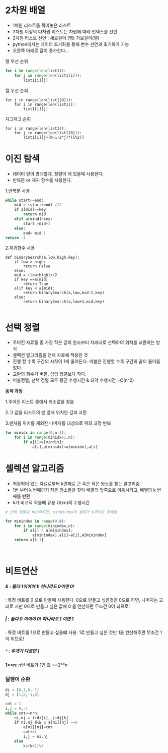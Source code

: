 # 2차원 배열

- 1차원 리스트를 묶어놓은 리스트
- 2차원 이상의 다차원 리스트는 차원에 따라 인덱스를 선언
- 2차원 리스트 선언 : 세로길이 (행) 가로길이(열)
- python에서는 데이터 초기화를 통해 변수 선언과 초기화가 가능
- 오른쪽 아래로 값이 증가한다...



행 우선 순위

```python
for i in range(len(list1)):
	for j in range(len(list1[i])):
		list1[i][j]
```

열 우선 순회

```
for j in range(len(list1[0])):
	for i in range(len(list1)):
		list1[i][j]
```

지그재그 순회

```
for i in range(len(list1)):
	for j in range(len(list1[0])):
		list1[i][j+(m-1-2*j)*(i%2)]
```



# 이진 탐색

- 데이터 양이 방대할떄, 정렬이 돼 있을때 사용한다.
- 반복문 or 재귀 함수를 사용한다.



1.반복문 사용

```python
while start<=end:
	mid = (start+end) //2
	if a[mid]==key:
		return mid
	elif a[mind]<key:
		start =mid+1
	else:
		end= mid-1
return -1
```

2.재귀함수 사용

```
def binarySearch(a,low,high,key):
	if low > high:
		return False
	else:
	mid = (low+high)//2
	if key ==a[mid]
		return True
	elif key < a[mid]:
		return binarySearch(a,low,mid-1,key)
	else:
		return binarySearch(a,low+1,mid,key)
		
```



# 선택 정렬

- 주어진 자료들 중 가장 작은 값의 원소부터 차례대로 선택하여 위치를 교환하는 방식
- 셀렉션 알고리즘을 전체 자료에 적용한 것
- 진행 할 수록 구간의 시작이 1씩 줄어든다. 버블은 진행할 수록 구간의 끝이 줄어들었다. 
- 교환의 회수가 버블, 삽입 정렬보다 작다.
- 버블정렬, 선택 정렬 모두 평균 수행시간 & 최악 수행시간 =O(n^2)

**동작 과정**

1.주어진 리스트 중에서 최소값을 찾음

2.그 값을 리스트의 맨 앞에 위치한 값과 교환

3.맨처음 위치를 제외한 나머지를 대상으로 위의 과정 반복



```python
for minidx in range(0,n-1):
    for i in range(minidx+1,n):
        if a[i]<a[mindix]:
            a[i],a[minidx]=a[minidx],a[i]
```

 

# 셀렉션 알고리즘

- 저장되어 있는 자료로부터 k번째로 큰 혹은 작은 원소를 찾는 알고리즘
- 1번 부터 k 번쨰까지 작은 원소들을 찾아 배열의 앞쪽으로 이동시키고, 배열의 k 번째를 반환
- k가 비교적 작을때 유용 O(kn)의 수행시간

```python
# 선택 정렬과 비슷하지만, mindindex의 범위가 k까지로 정해짐

for minindex in range(0,k):
	for i in range(minindex,n):
		if a[i] < a[minindex]:
			a[minindex],a[i]=a[i],a[minindex]
    return a[k-1]
    
  
```



# 비트연산

##### & : 둘다 1이여야 1! 하나라도 0이면 0!

 : 특정 비트를 0 으로 만들때 사용한다. 0으로 만들고 싶은것만 0으로 하면, 나머지는 고대로 지만 0으로 만들고 싶은 값에 0 을 연산하면 무조건 0이 되므로!

##### | :  둘다 0 이여야 0! 하나라도 1 이면 1

 : 특정 비트를 1으로 만들고 싶을떄 사용. 1로 만들고 싶은 것만 1을 연산해주면 무조건 1이 되므로!

##### ^ : 두개가 다르면 1



**1<<n**: n번 비트가 1인 값 ==2**n



### 달팽이 순환

```python
di = [0,1,0,-1]
dj = [1,0,-1,0]

cnt = 1
i,j = 0,-1
while cnt<=n*n:
    ni,nj = i+di[k], j+dj[k]
    if ni,nj 유효 & a[ni][nj] ==0
    	a[ni][nj]=cnt
      	cnt+=1
        i,j = ni,nj
    else
    	k=(k+1)%4

```